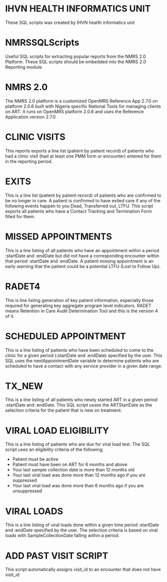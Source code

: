 # IHVN HEALTH INFORMATICS UNIT
These SQL scripts was created by IHVN health informatics unit
# NMRSSQLScripts
Useful SQL scripts for extracting popular reports from the NMRS 2.0 Platform.
These SQL scripts should be embedded into the NMRS 2.0 Reporting module.
# NMRS 2.0
The NMRS 2.0 platform is a customized OpenMRS Reference App 2.7.0 on platform 2.0.6 built with Nigeria specific 
National Tools for managing clients on ART. It runs on OpenMRS platform 2.0.6 and uses the Reference Application
version 2.7.0
# CLINIC VISITS
This reports exports a line list (patient by patient record) of patients who 
had a clinic visit (had at least one PMM form or encounter) entered for them in the 
reporting period.
# EXITS
This is a line list (patient by patient record) of patients who are confirmed to be no longer 
in care. A patient is confirmed to have exited care if any of the following events happen to you
Dead, Transferred out, LTFU. This script exports all patients who have a Contact Tracking and Termination Form
filled for them.
# MISSED APPOINTMENTS
This is a line listing of all patients who have an appointment within a period :startDate and :endDate but did not have 
a corresponding encounter within that period :startDate and :endDate. A patient missing appointment is an early warning that
the patient could be a potential LTFU (Lost to Follow Up).
# RADET4
This is line listing generation of key patient information, especially those required for generating key aggregate program level 
indicators. RADET means Retention in Care Audit Determination Tool and this is the version 4 of it.
# SCHEDULED APPOINTMENT
This is a line listing of patients who have been scheduled to come to the clinic for a given period (:startDate and :endDate) specified
by the user. This SQL uses the nextAppointmentDate variable to determine patients who are scheduled to have a contact with any service provider in a given date range.
# TX_NEW
This is a line listing of all patients who newly started ART in a given period :startDate and :endDate. This SQL script usses the ARTStartDate as the selection criteria for the patient that is new on treatment.
# VIRAL LOAD ELIGIBILITY
This is a line listing of patients who are due for viral load test. The SQL script uses an eligibility criteria of the following;
- Patient must be active
- Patient must have been on ART for 6 months and above
- Your last sample collection date is more than 12 months old
- Your last viral load was done more than 12 months ago if you are suppressed
- Your last viral load was done more than 6 months ago if you are unsuppressed
# VIRAL LOADS
This is a line listing of viral loads done within a given time period :startDate and :endDate specified by the user.
The selection criteria is based on viral loads with SampleCollectionDate falling within a period.
# ADD PAST VISIT SCRIPT
This script automatically assigns visit_id to an encounter that does not have visit_id
